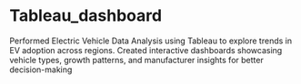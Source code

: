 # Tableau_dashboard
Performed Electric Vehicle Data Analysis using Tableau to explore trends in EV adoption across regions. Created interactive dashboards showcasing vehicle types, growth patterns, and manufacturer insights for better decision-making
